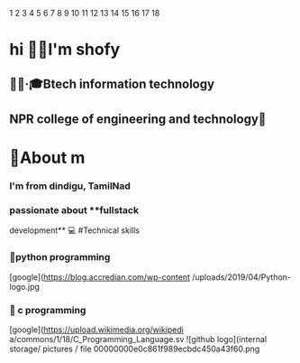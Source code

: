 
1
2
3
4
5
6
7
8
9
10
11
12
13
14
15
16
17
18
# hi 👋🏻I'm shofy
## 👩🏻·🎓Btech information technology
## NPR college of engineering and technology🏫
#  💫About m
### I'm from dindigu, TamilNad
### passionate about  **fullstack 
development** 💻
#Technical skills 
### 🔹python programming
[google](https://blog.accredian.com/wp-content
/uploads/2019/04/Python-logo.jpg
### 🔸 c programming 
[google](https://upload.wikimedia.org/wikipedi
a/commons/1/18/C_Programming_Language.sv
![github logo](internal storage/ pictures / 
file 00000000e0c861f989ecbdc450a43f60.png
